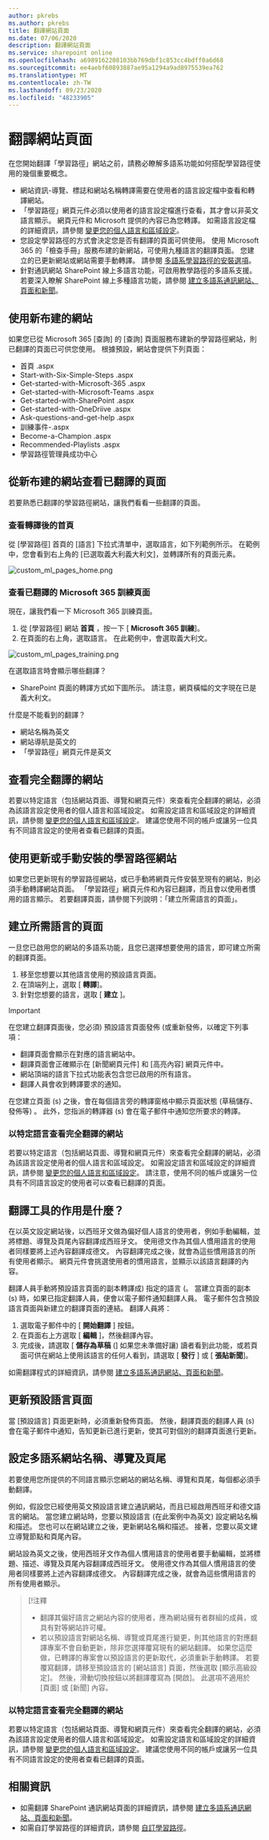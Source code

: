 ```yaml
---
author: pkrebs
ms.author: pkrebs
title: 翻譯網站頁面
ms.date: 07/06/2020
description: 翻譯網站頁面
ms.service: sharepoint online
ms.openlocfilehash: a6989162208103bb769dbf1c853cc4bdff0a6d68
ms.sourcegitcommit: ee4aebf60893887ae95a1294a9ad8975539ea762
ms.translationtype: MT
ms.contentlocale: zh-TW
ms.lasthandoff: 09/23/2020
ms.locfileid: "48233905"
---
```

# <a name="translate-site-pages"></a>翻譯網站頁面
在您開始翻譯「學習路徑」網站之前，請務必瞭解多語系功能如何搭配學習路徑使用的幾個重要概念。 
- 網站資訊-導覽、標誌和網站名稱轉譯需要在使用者的語言設定檔中查看和轉譯網站。  
- 「學習路徑」網頁元件必須以使用者的語言設定檔進行查看，其才會以非英文語言顯示。 網頁元件和 Microsoft 提供的內容已為您轉譯。 如需語言設定檔的詳細資訊，請參閱 [變更您的個人語言和區域設定](https://support.microsoft.com/office/change-your-personal-language-and-region-settings-caa1fccc-bcdb-42f3-9e5b-45957647ffd7)。
- 您設定學習路徑的方式會決定您是否有翻譯的頁面可供使用。 使用 Microsoft 365 的「檢查手冊」服務布建的新網站，可使用九種語言的翻譯頁面。 您建立的已更新網站或網站需要手動轉譯。 請參閱 [多語系學習路徑的安裝選項](custom_setupoptions_ml.md)。
- 針對通訊網站 SharePoint 線上多語言功能，可啟用教學路徑的多語系支援。 若要深入瞭解 SharePoint 線上多種語言功能，請參閱 [建立多語系通訊網站、頁面和新聞](https://support.office.com/article/2bb7d610-5453-41c6-a0e8-6f40b3ed750c)。 

## <a name="working-with-a-newly-provisioned-site"></a>使用新布建的網站
如果您已從 Microsoft 365 [查詢] 的 [查詢] 頁面服務布建新的學習路徑網站，則已翻譯的頁面已可供您使用。 根據預設，網站會提供下列頁面：

- 首頁 .aspx
- Start-with-Six-Simple-Steps .aspx
- Get-started-with-Microsoft-365 .aspx
- Get-started-with-Microsoft-Teams .aspx
- Get-started-with-SharePoint .aspx
- Get-started-with-OneDriive .aspx
- Ask-questions-and-get-help .aspx
- 訓練事件-.aspx
- Become-a-Champion .aspx
- Recommended-Playlists .aspx
- 學習路徑管理員成功中心

## <a name="view-translated-pages-from-the-newly-provisioned-site"></a>從新布建的網站查看已翻譯的頁面
若要熟悉已翻譯的學習路徑網站，讓我們看看一些翻譯的頁面。

### <a name="view-the-translated-home-page"></a>查看轉譯後的首頁
從 [學習路徑] 首頁的 [語言] 下拉式清單中，選取語言，如下列範例所示。 在範例中，您會看到右上角的 [已選取義大利義大利文]，並轉譯所有的頁面元素。

![custom_ml_pages_home.png](media/custom_ml_pages_home.png)

### <a name="view-the-translated-microsoft-365-training-page"></a>查看已翻譯的 Microsoft 365 訓練頁面
現在，讓我們看一下 Microsoft 365 訓練頁面。 

1. 從 [學習路徑] 網站 **首頁** ，按一下 [ **Microsoft 365 訓練**]。
2. 在頁面的右上角，選取語言。 在此範例中，會選取義大利文。

![custom_ml_pages_training.png](media/custom_ml_pages_training.png)

在選取語言時會顯示哪些翻譯？
- SharePoint 頁面的轉譯方式如下圖所示。 請注意，網頁橫幅的文字現在已是義大利文。

什麼是不能看到的翻譯？
- 網站名稱為英文
- 網站導航是英文的
- 「學習路徑」網頁元件是英文

## <a name="view-the-fully-translated-site"></a>查看完全翻譯的網站 
若要以特定語言（包括網站頁面、導覽和網頁元件）來查看完全翻譯的網站，必須為該語言設定使用者的個人語言和區域設定。 如需設定語言和區域設定的詳細資訊，請參閱 [變更您的個人語言和區域設定](https://support.microsoft.com/office/change-your-personal-language-and-region-settings-caa1fccc-bcdb-42f3-9e5b-45957647ffd7)。 建議您使用不同的帳戶或讓另一位具有不同語言設定的使用者查看已翻譯的頁面。  

## <a name="working-with-an-updated-or-manually-installed-learning-pathways-site"></a>使用更新或手動安裝的學習路徑網站
如果您已更新現有的學習路徑網站，或已手動將網頁元件安裝至現有的網站，則必須手動轉譯網站頁面。 「學習路徑」網頁元件和內容已翻譯，而且會以使用者慣用的語言顯示。 若要翻譯頁面，請參閱下列說明：「建立所需語言的頁面」。 

## <a name="create-pages-for-the-languages-you-want"></a>建立所需語言的頁面
一旦您已啟用您的網站的多語系功能，且您已選擇想要使用的語言，即可建立所需的翻譯頁面。 

1. 移至您想要以其他語言使用的預設語言頁面。
2. 在頂端列上，選取 [ **轉譯**]。
3. 針對您想要的語言，選取 [ **建立** ]。

> [!IMPORTANT]
> 在您建立翻譯頁面後，您必須) 預設語言頁面發佈 (或重新發佈，以確定下列事項：
>- 翻譯頁面會顯示在對應的語言網站中。
>- 翻譯頁面會正確顯示在 [新聞網頁元件] 和 [高亮內容] 網頁元件中。
>- 網站頂端的語言下拉式功能表包含您已啟用的所有語言。
>- 翻譯人員會收到轉譯要求的通知。

在您建立頁面 (s) 之後，會在每個語言旁的轉譯窗格中顯示頁面狀態 (草稿儲存、發佈等) 。 此外，您指派的轉譯器 (s) 會在電子郵件中通知您所要求的轉譯。

### <a name="view-the-fully-translated-site-in-a-specific-language"></a>以特定語言查看完全翻譯的網站
若要以特定語言（包括網站頁面、導覽和網頁元件）來查看完全翻譯的網站，必須為該語言設定使用者的個人語言和區域設定。 如需設定語言和區域設定的詳細資訊，請參閱 [變更您的個人語言和區域設定](https://support.microsoft.com/office/change-your-personal-language-and-region-settings-caa1fccc-bcdb-42f3-9e5b-45957647ffd7)。 請注意，使用不同的帳戶或讓另一位具有不同語言設定的使用者可以查看已翻譯的頁面。

## <a name="what-does-a-translator-do"></a>翻譯工具的作用是什麼？
 在以英文設定網站後，以西班牙文做為偏好個人語言的使用者，例如手動編輯，並將標題、導覽及頁尾內容翻譯成西班牙文。 使用德文作為其個人慣用語言的使用者同樣要將上述內容翻譯成德文。 內容翻譯完成之後，就會為這些慣用語言的所有使用者顯示。 網頁元件會挑選使用者的慣用語言，並顯示以該語言翻譯的內容。 

翻譯人員手動將預設語言頁面的副本轉譯成) 指定的語言 (。 當建立頁面的副本 (s) 時，如果已指定翻譯人員，便會以電子郵件通知翻譯人員。 電子郵件包含預設語言頁面與新建立的翻譯頁面的連結。 翻譯人員將：
1. 選取電子郵件中的 [ **開始翻譯** ] 按鈕。
2. 在頁面右上方選取 [ **編輯** ]，然後翻譯內容。
3. 完成後，請選取 [ **儲存為草稿** (] 如果您未準備好讓) 讀者看到此功能，或若頁面可供在網站上使用該語言的任何人看到，請選取 [ **發行** ] 或 [ **張貼新聞**]。

如需翻譯程式的詳細資訊，請參閱 [建立多語系通訊網站、頁面和新聞](https://support.office.com/article/2bb7d610-5453-41c6-a0e8-6f40b3ed750c)。 

## <a name="updating-the-default-language-page"></a>更新預設語言頁面
當 [預設語言] 頁面更新時，必須重新發佈頁面。 然後，翻譯頁面的翻譯人員 (s) 會在電子郵件中通知，告知更新已進行更新，使其可對個別的翻譯頁面進行更新。

## <a name="set-up-a-multilingual-site-name-navigation-and-footer"></a>設定多語系網站名稱、導覽及頁尾
若要使用您所提供的不同語言顯示您網站的網站名稱、導覽和頁尾，每個都必須手動翻譯。

例如，假設您已經使用英文預設語言建立通訊網站，而且已經啟用西班牙和德文語言的網站。 當您建立網站時，您要以預設語言 (在此案例中為英文) 設定網站名稱和描述。 您也可以在網站建立之後，更新網站名稱和描述。 接著，您要以英文建立導覽節點和頁尾內容。

網站設為英文之後，使用西班牙文作為個人慣用語言的使用者要手動編輯，並將標題、描述、導覽及頁尾內容翻譯成西班牙文。 使用德文作為其個人慣用語言的使用者同樣要將上述內容翻譯成德文。 內容翻譯完成之後，就會為這些慣用語言的所有使用者顯示。 

> [!注釋
>- 翻譯其偏好語言之網站內容的使用者，應為網站擁有者群組的成員，或具有對等網站許可權。
>- 若以預設語言對網站名稱、導覽或頁尾進行變更，則其他語言的對應翻譯專案不會自動更新，除非您選擇覆寫現有的網站翻譯。 如果您這麼做，已轉譯的專案會以預設語言的更新取代，必須重新手動轉譯。 若要覆寫翻譯，請移至預設語言的 [網站語言] 頁面，然後選取 [顯示高級設定]。 然後，滑動切換按鈕以將翻譯覆寫為 [開啟]。 此選項不適用於 [頁面] 或 [新聞] 內容。

### <a name="to-view-the-fully-translated-site-in-a-specific-language"></a>以特定語言查看完全翻譯的網站
若要以特定語言（包括網站頁面、導覽和網頁元件）來查看完全翻譯的網站，必須為該語言設定使用者的個人語言和區域設定。 如需設定語言和區域設定的詳細資訊，請參閱 [變更您的個人語言和區域設定](https://support.microsoft.com/office/change-your-personal-language-and-region-settings-caa1fccc-bcdb-42f3-9e5b-45957647ffd7)。 建議您使用不同的帳戶或讓另一位具有不同語言設定的使用者查看已翻譯的頁面。

## <a name="for-more-information"></a>相關資訊
- 如需翻譯 SharePoint 通訊網站頁面的詳細資訊，請參閱 [建立多語系通訊網站、頁面和新聞](https://support.office.com/article/2bb7d610-5453-41c6-a0e8-6f40b3ed750c)。
- 如需自訂學習路徑的詳細資訊，請參閱 [自訂學習路徑](custom_overview.md)。  

